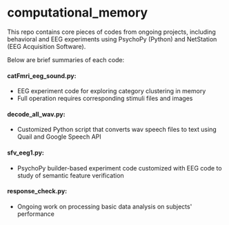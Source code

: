 # computational_memory

This repo contains core pieces of codes from ongoing projects, including behavioral and EEG experiments using PsychoPy (Python) and NetStation (EEG Acquisition Software).

Below are brief summaries of each code:

#### catFmri_eeg_sound.py:
  - EEG experiment code for exploring category clustering in memory
  - Full operation requires corresponding stimuli files and images

#### decode_all_wav.py:
  - Customized Python script that converts wav speech files to text using Quail and Google Speech API

#### sfv_eeg1.py:
  - PsychoPy builder-based experiment code customized with EEG code to study of semantic feature verification

#### response_check.py:
  - Ongoing work on processing basic data analysis on subjects' performance
